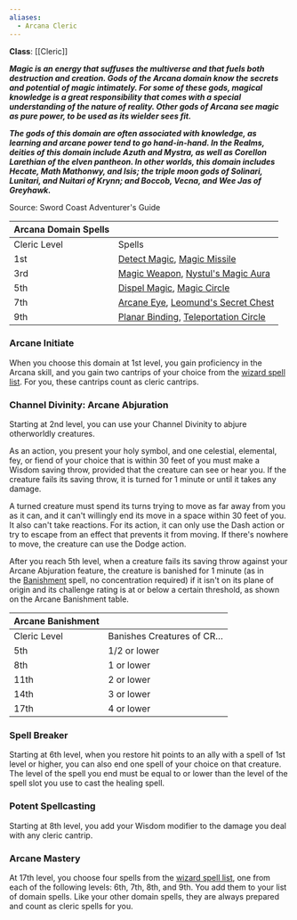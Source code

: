 ```yaml
---
aliases:
  - Arcana Cleric
---
```

**Class**: [[Cleric]] 

**_Magic is an energy that suffuses the multiverse and that fuels both destruction and creation. Gods of the Arcana domain know the secrets and potential of magic intimately. For some of these gods, magical knowledge is a great responsibility that comes with a special understanding of the nature of reality. Other gods of Arcana see magic as pure power, to be used as its wielder sees fit._**

**_The gods of this domain are often associated with knowledge, as learning and arcane power tend to go hand-in-hand. In the Realms, deities of this domain include Azuth and Mystra, as well as Corellon Larethian of the elven pantheon. In other worlds, this domain includes Hecate, Math Mathonwy, and Isis; the triple moon gods of Solinari, Lunitari, and Nuitari of Krynn; and Boccob, Vecna, and Wee Jas of Greyhawk._**

Source: Sword Coast Adventurer's Guide

|Arcana Domain Spells|   |
|---|---|
|Cleric Level|Spells|
|1st|[Detect Magic](http://dnd5e.wikidot.com/spell:detect-magic), [Magic Missile](http://dnd5e.wikidot.com/spell:magic-missile)|
|3rd|[Magic Weapon](http://dnd5e.wikidot.com/spell:magic-weapon), [Nystul's Magic Aura](http://dnd5e.wikidot.com/spell:nystuls-magic-aura)|
|5th|[Dispel Magic](http://dnd5e.wikidot.com/spell:dispel-magic), [Magic Circle](http://dnd5e.wikidot.com/spell:magic-circle)|
|7th|[Arcane Eye](http://dnd5e.wikidot.com/spell:arcane-eye), [Leomund's Secret Chest](http://dnd5e.wikidot.com/spell:leomunds-secret-chest)|
|9th|[Planar Binding](http://dnd5e.wikidot.com/spell:planar-binding), [Teleportation Circle](http://dnd5e.wikidot.com/spell:teleportation-circle)|

### Arcane Initiate

When you choose this domain at 1st level, you gain proficiency in the Arcana skill, and you gain two cantrips of your choice from the [wizard spell list](http://dnd5e.wikidot.com/spells:wizard). For you, these cantrips count as cleric cantrips.

### Channel Divinity: Arcane Abjuration

Starting at 2nd level, you can use your Channel Divinity to abjure otherworldly creatures.

As an action, you present your holy symbol, and one celestial, elemental, fey, or fiend of your choice that is within 30 feet of you must make a Wisdom saving throw, provided that the creature can see or hear you. If the creature fails its saving throw, it is turned for 1 minute or until it takes any damage.

A turned creature must spend its turns trying to move as far away from you as it can, and it can't willingly end its move in a space within 30 feet of you. It also can't take reactions. For its action, it can only use the Dash action or try to escape from an effect that prevents it from moving. If there's nowhere to move, the creature can use the Dodge action.

After you reach 5th level, when a creature fails its saving throw against your Arcane Abjuration feature, the creature is banished for 1 minute (as in the [Banishment](http://dnd5e.wikidot.com/spell:banishment) spell, no concentration required) if it isn't on its plane of origin and its challenge rating is at or below a certain threshold, as shown on the Arcane Banishment table.

|Arcane Banishment|   |
|---|---|
|Cleric Level|Banishes Creatures of CR…|
|5th|1/2 or lower|
|8th|1 or lower|
|11th|2 or lower|
|14th|3 or lower|
|17th|4 or lower|

### Spell Breaker

Starting at 6th level, when you restore hit points to an ally with a spell of 1st level or higher, you can also end one spell of your choice on that creature. The level of the spell you end must be equal to or lower than the level of the spell slot you use to cast the healing spell.

### Potent Spellcasting

Starting at 8th level, you add your Wisdom modifier to the damage you deal with any cleric cantrip.

### Arcane Mastery

At 17th level, you choose four spells from the [wizard spell list](http://dnd5e.wikidot.com/spells:wizard), one from each of the following levels: 6th, 7th, 8th, and 9th. You add them to your list of domain spells. Like your other domain spells, they are always prepared and count as cleric spells for you.